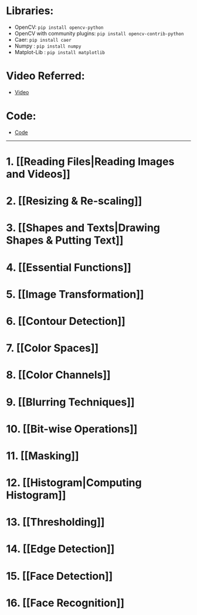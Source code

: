 # Libraries:
- OpenCV: `pip install opencv-python`
- OpenCV with community plugins: `pip install opencv-contrib-python`
- Caer: `pip install caer`
- Numpy : `pip install numpy`
- Matplot-Lib : `pip install matplotlib`
# Video Referred:
- [Video](https://www.youtube.com/watch?v=oXlwWbU8l2o)
# Code:
- [Code](https://github.com/jasmcaus/opencv-course)

---
# 1. [[Reading Files|Reading Images and Videos]]
# 2. [[Resizing & Re-scaling]]
# 3. [[Shapes and Texts|Drawing Shapes & Putting Text]]
# 4. [[Essential Functions]]
# 5. [[Image Transformation]]
# 6. [[Contour Detection]]
# 7. [[Color Spaces]]
# 8. [[Color Channels]]
# 9. [[Blurring Techniques]]
# 10. [[Bit-wise Operations]]
# 11. [[Masking]]
# 12. [[Histogram|Computing Histogram]]
# 13. [[Thresholding]]
# 14. [[Edge Detection]]
# 15. [[Face Detection]]
# 16. [[Face Recognition]]
